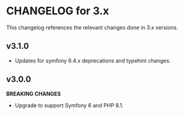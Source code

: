 # CHANGELOG for 3.x
This changelog references the relevant changes done in 3.x versions.


## v3.1.0
* Updates for symfony 6.4.x deprecations and typehint changes.


## v3.0.0
__BREAKING CHANGES__

* Upgrade to support Symfony 6 and PHP 8.1.
